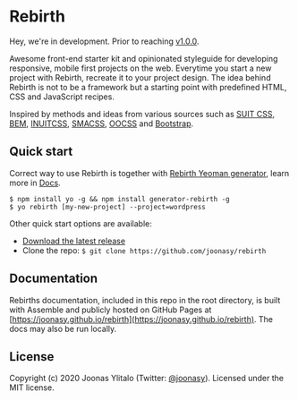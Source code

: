 # Rebirth

Hey, we're in development. Prior to reaching [v1.0.0](https://github.com/joonasy/rebirth/milestone/1).

Awesome front-end starter kit and opinionated styleguide for developing responsive, mobile first projects on the web. Everytime you start a new project with Rebirth, recreate it to your project design. The idea behind Rebirth is not to be a framework but a starting point with predefined HTML, CSS and JavaScript recipes.

Inspired by methods and ideas from various sources such as [SUIT CSS](https://github.com/suitcss/suit), [BEM](https://bem.info/), [INUITCSS](https://github.com/inuitcss), [SMACSS](https://smacss.com/), [OOCSS](http://oocss.org/) and [Bootstrap](http://getbootstrap.com).

## Quick start

Correct way to use Rebirth is together with [Rebirth Yeoman generator](https://github.com/joonasy/generator-rebirth.git), learn more in [Docs](https://joonasy.github.io/rebirth/docs/getting-started/generator/).

```shell
$ npm install yo -g && npm install generator-rebirth -g
$ yo rebirth [my-new-project] --project=wordpress
```

Other quick start options are available:

- [Download the latest release](https://github.com/joonasy/rebirth/releases/tag/0.5.4)
- Clone the repo: `$ git clone https://github.com/joonasy/rebirth`

## Documentation

Rebirths documentation, included in this repo in the root directory, is built with Assemble and publicly hosted on GitHub Pages at [https://joonasy.github.io/rebirth](https://joonasy.github.io/rebirth). The docs may also be run locally.

## License

Copyright (c) 2020 Joonas Ylitalo (Twitter: [@joonasy](https://twitter.com/joonasy)). Licensed under the MIT license.
